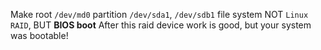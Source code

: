 Make root `/dev/md0` partition `/dev/sda1`, `/dev/sdb1` file system NOT `Linux RAID`, BUT **BIOS boot**
After this raid device work is good, but your system was bootable!
